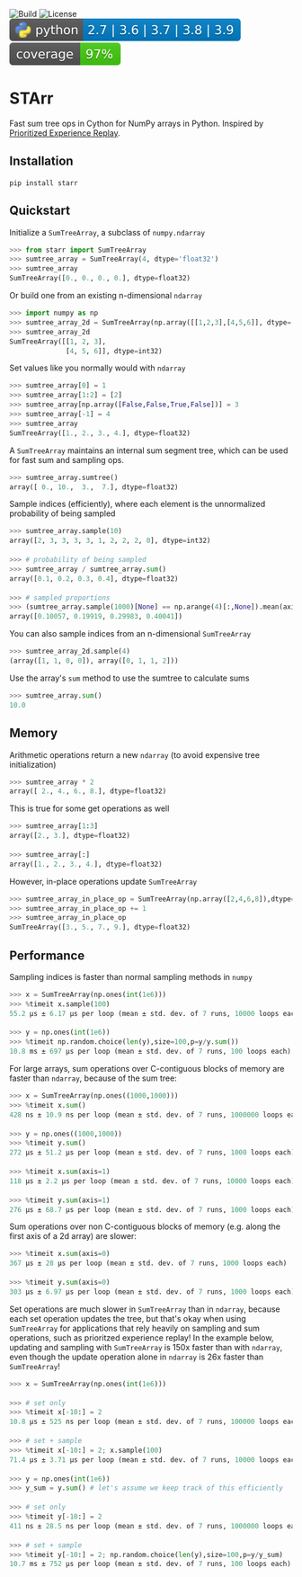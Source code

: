 ![Build](https://github.com/justinmaojones/cy_prefix_sum_tree/workflows/Build/badge.svg)
![License](https://img.shields.io/badge/license-MIT-green)
![Python](docs/badges/python.svg)
![Coverage](docs/badges/coverage.svg)

# STArr

Fast sum tree ops in Cython for NumPy arrays in Python.  Inspired by [Prioritized Experience Replay](https://arxiv.org/abs/1511.05952).

## Installation

```
pip install starr 
```

## Quickstart 

Initialize a `SumTreeArray`, a subclass of `numpy.ndarray`
```python
>>> from starr import SumTreeArray
>>> sumtree_array = SumTreeArray(4, dtype='float32')
>>> sumtree_array
SumTreeArray([0., 0., 0., 0.], dtype=float32)
```

Or build one from an existing n-dimensional `ndarray` 
```python
>>> import numpy as np
>>> sumtree_array_2d = SumTreeArray(np.array([[1,2,3],[4,5,6]], dtype='int32'))
>>> sumtree_array_2d
SumTreeArray([[1, 2, 3],
              [4, 5, 6]], dtype=int32)
```

Set values like you normally would with `ndarray`
```python
>>> sumtree_array[0] = 1
>>> sumtree_array[1:2] = [2]
>>> sumtree_array[np.array([False,False,True,False])] = 3
>>> sumtree_array[-1] = 4
>>> sumtree_array
SumTreeArray([1., 2., 3., 4.], dtype=float32)
```

A `SumTreeArray` maintains an internal sum segment tree, which can be used for fast sum and sampling ops.
```python
>>> sumtree_array.sumtree()
array([ 0., 10.,  3.,  7.], dtype=float32)
```

Sample indices (efficiently), where each element is the unnormalized probability of being sampled
```python
>>> sumtree_array.sample(10)
array([2, 3, 3, 3, 3, 1, 2, 2, 2, 0], dtype=int32)

>>> # probability of being sampled
>>> sumtree_array / sumtree_array.sum() 
array([0.1, 0.2, 0.3, 0.4], dtype=float32)

>>> # sampled proportions
>>> (sumtree_array.sample(1000)[None] == np.arange(4)[:,None]).mean(axis=1) 
array([0.10057, 0.19919, 0.29983, 0.40041])
```

You can also sample indices from an n-dimensional `SumTreeArray`
```python
>>> sumtree_array_2d.sample(4)
(array([1, 1, 0, 0]), array([0, 1, 1, 2]))
```

Use the array's `sum` method to use the sumtree to calculate sums
```python
>>> sumtree_array.sum()
10.0
```

## Memory

Arithmetic operations return a new `ndarray` (to avoid expensive tree initialization) 
```python
>>> sumtree_array * 2
array([ 2., 4., 6., 8.], dtype=float32)
```

This is true for some get operations as well
```python
>>> sumtree_array[1:3]
array([2., 3.], dtype=float32)

>>> sumtree_array[:]
array([1., 2., 3., 4.], dtype=float32)
```

However, in-place operations update `SumTreeArray` 
```python
>>> sumtree_array_in_place_op = SumTreeArray(np.array([2,4,6,8]),dtype='float32')
>>> sumtree_array_in_place_op += 1
>>> sumtree_array_in_place_op 
SumTreeArray([3., 5., 7., 9.], dtype=float32)
```

## Performance

Sampling indices is faster than normal sampling methods in `numpy`
```python
>>> x = SumTreeArray(np.ones(int(1e6)))
>>> %timeit x.sample(100)
55.2 µs ± 6.17 µs per loop (mean ± std. dev. of 7 runs, 10000 loops each)

>>> y = np.ones(int(1e6))
>>> %timeit np.random.choice(len(y),size=100,p=y/y.sum())
10.8 ms ± 697 µs per loop (mean ± std. dev. of 7 runs, 100 loops each)
```

For large arrays, sum operations over C-contiguous blocks of memory are faster than `ndarray`, because of the sum tree:
```python
>>> x = SumTreeArray(np.ones((1000,1000)))
>>> %timeit x.sum()
428 ns ± 10.9 ns per loop (mean ± std. dev. of 7 runs, 1000000 loops each)

>>> y = np.ones((1000,1000))
>>> %timeit y.sum()
272 µs ± 51.2 µs per loop (mean ± std. dev. of 7 runs, 1000 loops each)

>>> %timeit x.sum(axis=1)
118 µs ± 2.2 µs per loop (mean ± std. dev. of 7 runs, 10000 loops each)

>>> %timeit y.sum(axis=1)
276 µs ± 68.7 µs per loop (mean ± std. dev. of 7 runs, 1000 loops each)
```

Sum operations over non C-contiguous blocks of memory (e.g. along the first axis of a 2d array) are slower: 
```python
>>> %timeit x.sum(axis=0)
367 µs ± 28 µs per loop (mean ± std. dev. of 7 runs, 1000 loops each)

>>> %timeit y.sum(axis=0)
303 µs ± 6.97 µs per loop (mean ± std. dev. of 7 runs, 1000 loops each)
```

Set operations are much slower in `SumTreeArray` than in `ndarray`, because each set operation updates the tree, but that's okay when using `SumTreeArray` for applications that rely heavily on sampling and sum operations, such as prioritzed experience replay!  In the example below, updating and sampling with `SumTreeArray` is 150x faster than with `ndarray`, even though the update operation alone in `ndarray` is 26x faster than `SumTreeArray`!
```python
>>> x = SumTreeArray(np.ones(int(1e6)))

>>> # set only 
>>> %timeit x[-10:] = 2
10.8 µs ± 525 ns per loop (mean ± std. dev. of 7 runs, 100000 loops each)

>>> # set + sample 
>>> %timeit x[-10:] = 2; x.sample(100)
71.4 µs ± 3.71 µs per loop (mean ± std. dev. of 7 runs, 10000 loops each)

>>> y = np.ones(int(1e6))
>>> y_sum = y.sum() # let's assume we keep track of this efficiently

>>> # set only 
>>> %timeit y[-10:] = 2
411 ns ± 28.5 ns per loop (mean ± std. dev. of 7 runs, 1000000 loops each)

>>> # set + sample 
>>> %timeit y[-10:] = 2; np.random.choice(len(y),size=100,p=y/y_sum)
10.7 ms ± 752 µs per loop (mean ± std. dev. of 7 runs, 100 loops each)
```
